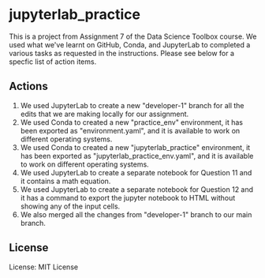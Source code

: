 # jupyterlab_practice

This is a project from Assignment 7 of the Data Science Toolbox course. We used what we've learnt on GitHub, Conda, and JupyterLab to completed a various tasks as requested in the instructions. Please see below for a specfic list of action items.

## Actions
1. We used JupyterLab to create a new "developer-1" branch for all the edits that we are making locally for our assignment.
2. We used Conda to created a new "practice_env" environment, it has been exported as "environment.yaml", and it is available to work on different operating systems.
3. We used Conda to created a new "jupyterlab_practice" environment, it has been exported as "jupyterlab_practice_env.yaml", and it is available to work on different operating systems.
4. We used JupyterLab to create a separate notebook for Question 11 and it contains a math equation.
5. We used JupyterLab to create a separate notebook for Question 12 and it has a command to export the jupyter notebook to HTML without showing any of the input cells.
6. We also merged all the changes from "developer-1" branch to our main branch.

## License
License: MIT License
